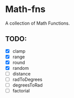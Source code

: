 # Math-fns

A collection of Math Functions.

## TODO:

- [x] clamp
- [x] range
- [x] round
- [x] random
- [ ] distance
- [ ] radToDegrees
- [ ] degreesToRad
- [ ] factorial
